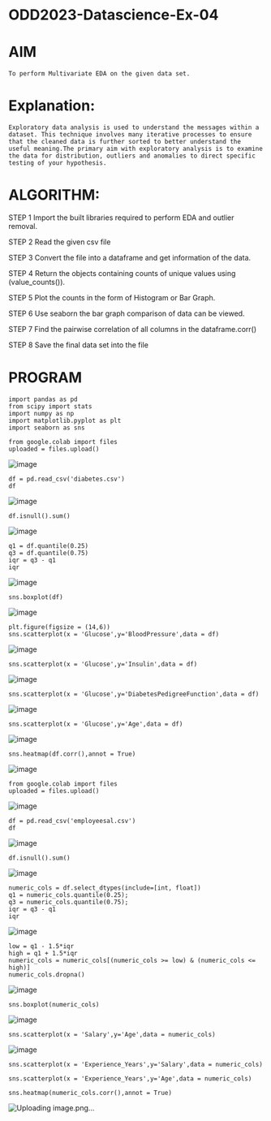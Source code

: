 # ODD2023-Datascience-Ex-04
# AIM
    To perform Multivariate EDA on the given data set.

# Explanation:
    Exploratory data analysis is used to understand the messages within a dataset. This technique involves many iterative processes to ensure that the cleaned data is further sorted to better understand the useful meaning.The primary aim with exploratory analysis is to examine the data for distribution, outliers and anomalies to direct specific testing of your hypothesis.

# ALGORITHM:
STEP 1
Import the built libraries required to perform EDA and outlier removal.

STEP 2
Read the given csv file

STEP 3
Convert the file into a dataframe and get information of the data.

STEP 4
Return the objects containing counts of unique values using (value_counts()).

STEP 5
Plot the counts in the form of Histogram or Bar Graph.

STEP 6
Use seaborn the bar graph comparison of data can be viewed.

STEP 7
Find the pairwise correlation of all columns in the dataframe.corr()

STEP 8
Save the final data set into the file

# PROGRAM
~~~
import pandas as pd
from scipy import stats
import numpy as np
import matplotlib.pyplot as plt
import seaborn as sns
~~~
~~~
from google.colab import files
uploaded = files.upload()
~~~
![image](https://github.com/Sathya-006/ODD2023-Datascience-Ex-04/assets/121661327/6c54503c-9e17-4a1b-ac1c-6a7b0067c2fb)
~~~
df = pd.read_csv('diabetes.csv')
df
~~~
![image](https://github.com/Sathya-006/ODD2023-Datascience-Ex-04/assets/121661327/ec663a32-48a9-4aa0-92a7-c6e340912087)
~~~
df.isnull().sum()
~~~
![image](https://github.com/Sathya-006/ODD2023-Datascience-Ex-04/assets/121661327/1c7951b3-8e19-4174-9f45-33667a429f15)
~~~
q1 = df.quantile(0.25)
q3 = df.quantile(0.75)
iqr = q3 - q1
iqr
~~~
![image](https://github.com/Sathya-006/ODD2023-Datascience-Ex-04/assets/121661327/2d5c1c61-4833-4d9a-a387-6e7617cf9928)
~~~
sns.boxplot(df)
~~~
![image](https://github.com/Sathya-006/ODD2023-Datascience-Ex-04/assets/121661327/47165dc0-a8ea-430a-ab98-8d16a2d9aa5f)
~~~
plt.figure(figsize = (14,6))
sns.scatterplot(x = 'Glucose',y='BloodPressure',data = df)
~~~
![image](https://github.com/Sathya-006/ODD2023-Datascience-Ex-04/assets/121661327/9ad1f5b9-8c8e-469a-aa3c-1d7ceefc5e89)
~~~
sns.scatterplot(x = 'Glucose',y='Insulin',data = df)
~~~
![image](https://github.com/Sathya-006/ODD2023-Datascience-Ex-04/assets/121661327/c65095b1-30b6-4beb-835b-9fe4c546ed22)
~~~
sns.scatterplot(x = 'Glucose',y='DiabetesPedigreeFunction',data = df)
~~~
![image](https://github.com/Sathya-006/ODD2023-Datascience-Ex-04/assets/121661327/c9944b23-a21d-4620-9d28-bb4983e01db1)
~~~
sns.scatterplot(x = 'Glucose',y='Age',data = df)
~~~
![image](https://github.com/Sathya-006/ODD2023-Datascience-Ex-04/assets/121661327/c5688ceb-20e4-4156-8163-c53427e60eda)
~~~
sns.heatmap(df.corr(),annot = True)
~~~
![image](https://github.com/Sathya-006/ODD2023-Datascience-Ex-04/assets/121661327/e7590298-1a79-4b28-a51d-8b8d590cf535)
~~~
from google.colab import files
uploaded = files.upload()
~~~
![image](https://github.com/Sathya-006/ODD2023-Datascience-Ex-04/assets/121661327/c68f5fa3-25d9-401d-a7b1-8a853254d6f4)
~~~
df = pd.read_csv('employeesal.csv')
df
~~~
![image](https://github.com/Sathya-006/ODD2023-Datascience-Ex-04/assets/121661327/b3f9b2c8-f22d-40a5-ac92-11380c8d8779)
~~~
df.isnull().sum()
~~~
![image](https://github.com/Sathya-006/ODD2023-Datascience-Ex-04/assets/121661327/1d9e3e9d-91d5-4261-a4e2-92d668692482)
~~~
numeric_cols = df.select_dtypes(include=[int, float])
q1 = numeric_cols.quantile(0.25);
q3 = numeric_cols.quantile(0.75);
iqr = q3 - q1
iqr
~~~
![image](https://github.com/Sathya-006/ODD2023-Datascience-Ex-04/assets/121661327/45b3a5b4-5cfb-452a-8c88-743b3722bc46)
~~~
low = q1 - 1.5*iqr
high = q1 + 1.5*iqr
numeric_cols = numeric_cols[(numeric_cols >= low) & (numeric_cols <= high)]
numeric_cols.dropna()
~~~
![image](https://github.com/Sathya-006/ODD2023-Datascience-Ex-04/assets/121661327/4d7462b7-c5fd-47a3-abf2-6841ad3d9f39)
~~~
sns.boxplot(numeric_cols)
~~~
![image](https://github.com/Sathya-006/ODD2023-Datascience-Ex-04/assets/121661327/29360bf9-f0fc-4a73-a8e7-accec0622fe2)
~~~
sns.scatterplot(x = 'Salary',y='Age',data = numeric_cols)
~~~
![image](https://github.com/Sathya-006/ODD2023-Datascience-Ex-04/assets/121661327/68252d20-5439-4714-b4f9-cf9ac8275452)
~~~
sns.scatterplot(x = 'Experience_Years',y='Salary',data = numeric_cols)
~~~
~~~
sns.scatterplot(x = 'Experience_Years',y='Age',data = numeric_cols)
~~~
~~~
sns.heatmap(numeric_cols.corr(),annot = True)
~~~
![Uploading image.png…]()
~~~































